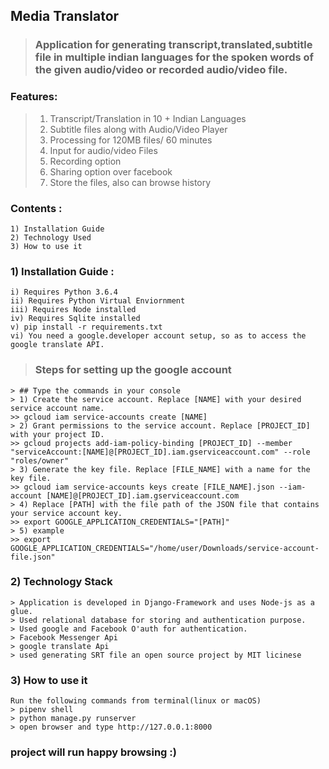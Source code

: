 ## Media Translator
> ### Application for generating **transcript,translated,subtitle file** in **multiple indian languages** for the spoken words of the given audio/video or recorded audio/video file.

### Features:
> 1) Transcript/Translation in 10 + Indian Languages
> 2) Subtitle files along with Audio/Video Player
> 3) Processing for 120MB files/ 60 minutes 
> 4) Input for audio/video Files
> 5) Recording option
> 6) Sharing option over facebook
> 7) Store the files, also can browse history

### Contents :
    1) Installation Guide  
    2) Technology Used  
    3) How to use it

### 1) Installation Guide :
    i) Requires Python 3.6.4
    ii) Requires Python Virtual Enviornment
    iii) Requires Node installed
    iv) Requires Sqlite installed
    v) pip install -r requirements.txt
    vi) You need a google.developer account setup, so as to access the google translate API.

> ### Steps for setting up the google account
    > ## Type the commands in your console
    > 1) Create the service account. Replace [NAME] with your desired service account name.
    >> gcloud iam service-accounts create [NAME]
    > 2) Grant permissions to the service account. Replace [PROJECT_ID] with your project ID.
    >> gcloud projects add-iam-policy-binding [PROJECT_ID] --member "serviceAccount:[NAME]@[PROJECT_ID].iam.gserviceaccount.com" --role "roles/owner"
    > 3) Generate the key file. Replace [FILE_NAME] with a name for the key file.
    >> gcloud iam service-accounts keys create [FILE_NAME].json --iam-account [NAME]@[PROJECT_ID].iam.gserviceaccount.com
    > 4) Replace [PATH] with the file path of the JSON file that contains your service account key.
    >> export GOOGLE_APPLICATION_CREDENTIALS="[PATH]"
    > 5) example
    >> export GOOGLE_APPLICATION_CREDENTIALS="/home/user/Downloads/service-account-file.json"


### 2) Technology Stack
    > Application is developed in Django-Framework and uses Node-js as a glue. 
    > Used relational database for storing and authentication purpose.
    > Used google and Facebook O'auth for authentication.
    > Facebook Messenger Api
    > google translate Api
    > used generating SRT file an open source project by MIT licinese

### 3) How to use it
    Run the following commands from terminal(linux or macOS)
    > pipenv shell
    > python manage.py runserver
    > open browser and type http://127.0.0.1:8000

### project will run happy browsing :)









